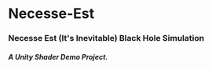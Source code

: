 # Necesse-Est

### Necesse Est (It's Inevitable) Black Hole Simulation

##### A Unity Shader Demo Project.
